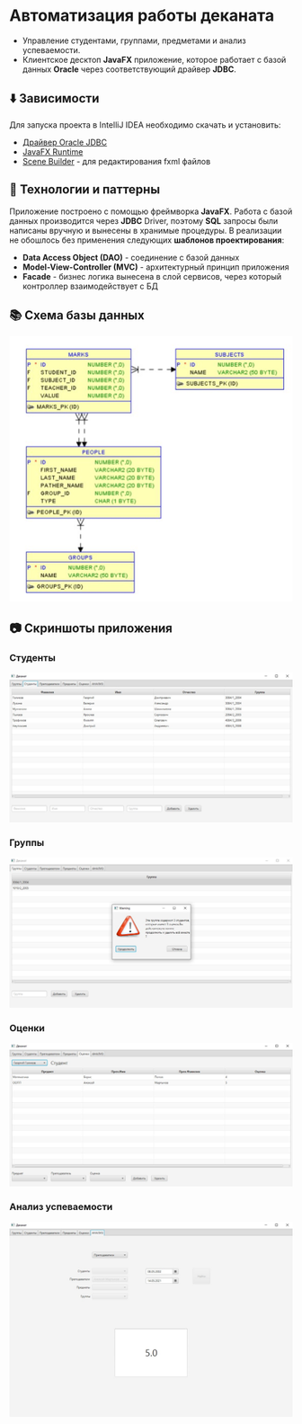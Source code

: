 # Автоматизация работы деканата
* Управление студентами, группами, предметами и анализ успеваемости.
* Клиентское десктоп **JavaFX** приложение, которое работает с базой данных **Oracle** через соответствующий драйвер **JDBC**.
## :arrow_down: Зависимости
Для запуска проекта в IntelliJ IDEA необходимо скачать и установить:
* [Драйвер Oracle JDBC](https://www.oracle.com/database/technologies/appdev/jdbc-downloads.html)
* [JavaFX Runtime](https://gluonhq.com/products/javafx/)
* [Scene Builder](https://gluonhq.com/products/scene-builder/) - для редактирования fxml файлов
## :hammer: Технологии и паттерны
Приложение построено с помощью фреймворка **JavaFX**. Работа с базой данных производится через **JDBC** Driver, поэтому **SQL** запросы были написаны вручную и вынесены в хранимые процедуры. В реализации не обошлось без применения следующих **шаблонов проектирования**:
* **Data Access Object (DAO)** - соединение с базой данных
* **Model-View-Controller (MVC)** - архитектурный принцип приложения
* **Facade** - бизнес логика вынесена в слой сервисов, через который контроллер взаимодействует с БД
## :books: Схема базы данных
![](./pics/Screenshot_1.jpg)
## :camera: Скриншоты приложения
### Студенты
![](./pics/студенты.jpg)
### Группы
![](./pics/группы-предупр.jpg)
### Оценки
![](./pics/оценки.jpg)
### Анализ успеваемости
![](./pics/средний.jpg)
